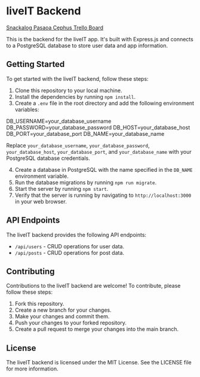 # liveIT Backend

[Snackalog Pasaoa Cephus Trello Board](https://trello.com/b/xvZFasjG/snackalog-pasaoa-cephus)


This is the backend for the liveIT app. It's built with Express.js and connects to a PostgreSQL database to store user data and app information.

## Getting Started

To get started with the liveIT backend, follow these steps:

1. Clone this repository to your local machine.
2. Install the dependencies by running `npm install`.
3. Create a `.env` file in the root directory and add the following environment variables:

DB_USERNAME=your_database_username
DB_PASSWORD=your_database_password
DB_HOST=your_database_host
DB_PORT=your_database_port
DB_NAME=your_database_name


Replace `your_database_username`, `your_database_password`, `your_database_host`, `your_database_port`, and `your_database_name` with your PostgreSQL database credentials.

4. Create a database in PostgreSQL with the name specified in the `DB_NAME` environment variable.
5. Run the database migrations by running `npm run migrate`.
6. Start the server by running `npm start`.
7. Verify that the server is running by navigating to `http://localhost:3000` in your web browser.

## API Endpoints

The liveIT backend provides the following API endpoints:

- `/api/users` - CRUD operations for user data.
- `/api/posts` - CRUD operations for post data.

## Contributing

Contributions to the liveIT backend are welcome! To contribute, please follow these steps:

1. Fork this repository.
2. Create a new branch for your changes.
3. Make your changes and commit them.
4. Push your changes to your forked repository.
5. Create a pull request to merge your changes into the main branch.

## License

The liveIT backend is licensed under the MIT License. See the LICENSE file for more information. 

